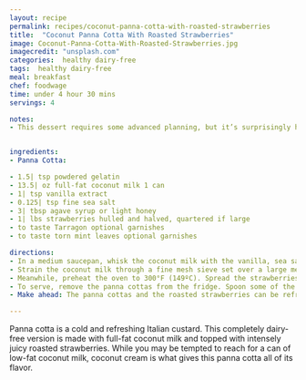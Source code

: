 ```yaml
---
layout: recipe
permalink: recipes/coconut-panna-cotta-with-roasted-strawberries
title:  "Coconut Panna Cotta With Roasted Strawberries"
image: Coconut-Panna-Cotta-With-Roasted-Strawberries.jpg
imagecredit: "unsplash.com"
categories:  healthy dairy-free
tags:  healthy dairy-free
meal: breakfast
chef: foodwage
time: under 4 hour 30 mins
servings: 4

notes:
- This dessert requires some advanced planning, but it’s surprisingly hands-off  Whip up the custard base before your guests arrive, then pop it in the fridge for the gelatin to set. When it’s time to serve dessert, the panna cotta will be thick and creamy and ready to eat.


ingredients:
- Panna Cotta:

- 1.5| tsp powdered gelatin
- 13.5| oz full-fat coconut milk 1 can
- 1| tsp vanilla extract
- 0.125| tsp fine sea salt
- 3| tbsp agave syrup or light honey
- 1| lbs strawberries hulled and halved, quartered if large
- to taste Tarragon optional garnishes
- to taste torn mint leaves optional garnishes

directions:
- In a medium saucepan, whisk the coconut milk with the vanilla, sea salt and 2 tablespoons of the agave syrup. Bring to a gentle simmer over moderately-low heat. Be careful not to let the coconut milk boil. In a small bowl, whisk the gelatin with 1 tablespoon of water. Add the gelatin to the coconut milk and whisk to dissolve; remove from heat.
- Strain the coconut milk through a fine mesh sieve set over a large measuring cup. Divide the coconut milk between 4 glasses or ramekins, leaving space at the top. Set on a plate or rimmed quarter sheet pan and transfer to the refrigerator. Refrigerate until set, about 4 hours.
- Meanwhile, preheat the oven to 300°F (149ºC). Spread the strawberries on a rimmed baking sheet and drizzle with the remaining 1 tablespoon of agave syrup; toss to coat. Bake the strawberries, stirring occasionally, until the juices have reduced to a syrup and the berries are very tender, about 30 minutes. Transfer to a 1-pint jar and let cool completely.
- To serve, remove the panna cottas from the fridge. Spoon some of the roasted strawberries and their juices on top of each panna cotta. Garnish with fresh tarragon and mint leaves and serve right away.
- Make ahead: The panna cottas and the roasted strawberries can be refrigerated separately overnight. Bring the strawberries to room temperature before serving.

---
```



Panna cotta is a cold and refreshing Italian custard. This completely dairy-free version is made with full-fat coconut milk and topped with intensely juicy roasted strawberries. While you may be tempted to reach for a can of low-fat coconut milk, coconut cream is what gives this panna cotta all of its flavor.
